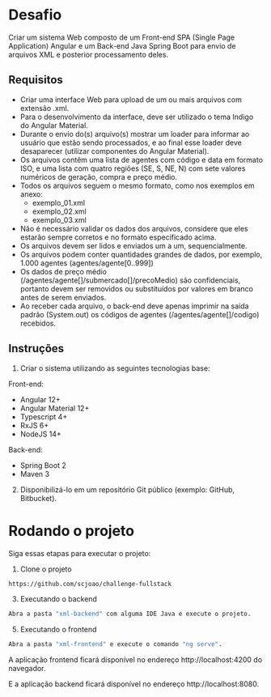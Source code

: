 # Desafio
Criar um sistema Web composto de um Front-end SPA (Single Page Application) Angular e um Back-end Java Spring Boot para envio de arquivos XML e posterior processamento deles.

## Requisitos
- Criar uma interface Web para upload de um ou mais arquivos com extensão .xml.
- Para o desenvolvimento da interface, deve ser utilizado o tema Indigo do Angular Material.
- Durante o envio do(s) arquivo(s) mostrar um loader para informar ao usuário que estão sendo processados, e ao final esse loader deve desaparecer (utilizar componentes do Angular Material).
- Os arquivos contêm uma lista de agentes com código e data em formato ISO, e uma lista com quatro regiões (SE, S, NE, N) com sete valores numéricos de geração, compra e preço médio.
- Todos os arquivos seguem o mesmo formato, como nos exemplos em anexo:
   - exemplo_01.xml
   - exemplo_02.xml
   - exemplo_03.xml
- Não é necessário validar os dados dos arquivos, considere que eles estarão sempre corretos e no formato especificado acima.
- Os arquivos devem ser lidos e enviados um a um, sequencialmente.
- Os arquivos podem conter quantidades grandes de dados, por exemplo, 1.000 agentes (agentes/agente[0..999])
- Os dados de preço médio (/agentes/agente[]/submercado[]/precoMedio) são confidenciais, portanto devem ser removidos ou substituídos por valores em branco antes de serem enviados.
- Ao receber cada arquivo, o back-end deve apenas imprimir na saída padrão (System.out) os códigos de agentes (/agentes/agente[]/codigo) recebidos.

## Instruções
1.	Criar o sistema utilizando as seguintes tecnologias base:
   
Front-end:
- Angular 12+
- Angular Material 12+
- Typescript 4+
- RxJS 6+
- NodeJS 14+

Back-end:
- Spring Boot 2
- Maven 3

2.	Disponibilizá-lo em um repositório Git público (exemplo: GitHub, Bitbucket).

# Rodando o projeto
Siga essas etapas para executar o projeto:

1. Clone o projeto
```bash
https://github.com/scjoao/challenge-fullstack
```

3. Executando o backend
```bash
Abra a pasta "xml-backend" com alguma IDE Java e execute o projeto.
```

5. Executando o frontend
```bash
Abra a pasta "xml-frontend" e execute o comando "ng serve".
```

A aplicação frontend ficará disponível no endereço http://localhost:4200 do navegador.

E a aplicação backend ficará disponível no endereço http://localhost:8080.
